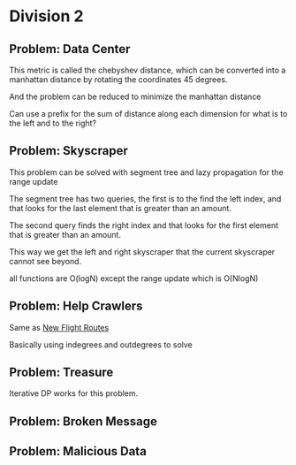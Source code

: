 

# Division 2

## Problem: Data Center

This metric is called the chebyshev distance, which can be converted into 
a manhattan distance by rotating the coordinates 45 degrees. 

And the problem can be reduced to minimize the manhattan distance

Can use a prefix for the sum of distance along each dimension for what is to the left and to the right?  

## Problem: Skyscraper

This problem can be solved with segment tree and lazy propagation for the range update

The segment tree has two queries, the first is to the find the left index, and that looks
for the last element that is greater than an amount.

The second query finds the right index and that looks for the first element that is greater than an amount.

This way we get the left and right skyscraper that the current skyscraper cannot see beyond. 

all functions are O(logN)
except the range update which is O(NlogN)

## Problem: Help Crawlers

Same as [New Flight Routes](<https://cses.fi/problemset/task/1685>)

Basically using indegrees and outdegrees to solve

## Problem: Treasure

Iterative DP works for this problem. 

## Problem: Broken Message



## Problem: Malicious Data



